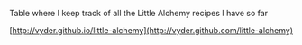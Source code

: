 Table where I keep track of all the Little Alchemy recipes I have so far

[http://vyder.github.io/little-alchemy](http://vyder.github.com/little-alchemy)
